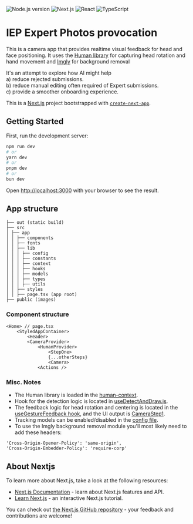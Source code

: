 ![Node.js version](https://img.shields.io/badge/node-18.17.0-brightgreen) ![Next.js](https://img.shields.io/badge/Next.js-14.1.1-black?style=flat&logo=next.js) ![React](https://img.shields.io/badge/React-18.0.0-20232A?style=flat&logo=react&logoColor=61DAFB) ![TypeScript](https://img.shields.io/badge/TypeScript-5.0.0-007ACC?style=flat&logo=typescript&logoColor=white)

# IEP Expert Photos provocation

This is a camera app that provides realtime visual feedback for head and face positioning. It uses the [Human library](https://github.com/vladmandic/human) for capturing head rotation and hand movement and [Imgly](https://www.npmjs.com/package/@imgly/background-removal) for background removal

It's an attempt to explore how AI might help\
a) reduce rejected submissions.\
b) reduce manual editing often required of Expert submissions.\
c) provide a smoother onboarding experience.

This is a [Next.js](https://nextjs.org/) project bootstrapped with [`create-next-app`](https://github.com/vercel/next.js/tree/canary/packages/create-next-app).

## Getting Started

First, run the development server:

```bash
npm run dev
# or
yarn dev
# or
pnpm dev
# or
bun dev
```

Open [http://localhost:3000](http://localhost:3000) with your browser to see the result.

## App structure

```
├── out (static build)
├── src
│ ├── app
│ │ ├── components
│ │ ├── fonts
│ │ ├── lib
│ │ │ ├── config
│ │ │ ├── constants
│ │ │ ├── context
│ │ │ ├── hooks
│ │ │ ├── models
│ │ │ ├── types
│ │ │ ├── utils
│ │ ├── styles
│ │ ├── page.tsx (app root)
├── public (images)
```

### Component structure

```
<Home> // page.tsx
    <StyledAppContainer>
        <Header>
        <CameraProvider>
            <HumanProvider>
                <StepOne>
                {...otherSteps}
                <Camera>
            <Actions />
```

### Misc. Notes

- The Human library is loaded in the [human-context](https://github.intuit.com/gcanady/next-expert-photos/blob/master/src/app/lib/context/human-context.tsx).
- Hook for the detection logic is located in [useDetectAndDraw.js](https://github.intuit.com/gcanady/next-expert-photos/blob/master/src/app/lib/hooks/useDetectAndDraw.ts).
- The feedback logic for head rotation and centering is located in the [useGestureFeedback hook](https://github.intuit.com/gcanady/next-expert-photos/blob/master/src/app/lib/hooks/useGestureFeedback.ts), and the UI output is [CameraStep1](https://github.intuit.com/gcanady/next-expert-photos/blob/master/src/app/components/CameraSteps/CameraStep1.tsx#L133).
- Tracking models can be enabled/disabled in the [config file](https://github.intuit.com/gcanady/next-expert-photos/blob/master/src/app/lib/config/humanConfig.ts).
- To use the Imgly background removal module you'll most likely need to add these headers:

```
'Cross-Origin-Opener-Policy': 'same-origin',
'Cross-Origin-Embedder-Policy': 'require-corp'
```

## About Nextjs

To learn more about Next.js, take a look at the following resources:

- [Next.js Documentation](https://nextjs.org/docs) - learn about Next.js features and API.
- [Learn Next.js](https://nextjs.org/learn) - an interactive Next.js tutorial.

You can check out [the Next.js GitHub repository](https://github.com/vercel/next.js/) - your feedback and contributions are welcome!
